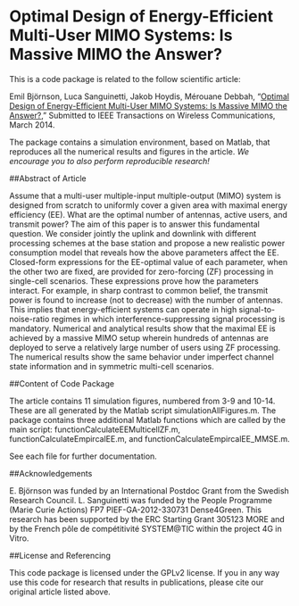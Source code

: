 Optimal Design of Energy-Efficient Multi-User MIMO Systems: Is Massive MIMO the Answer?
==========================

This is a code package is related to the follow scientific article:

Emil Björnson, Luca Sanguinetti, Jakob Hoydis, Mérouane Debbah, “[Optimal Design of Energy-Efficient Multi-User MIMO Systems: Is Massive MIMO the Answer?](http://arxiv.org/pdf/1403.6150),” Submitted to IEEE Transactions on Wireless Communications, March 2014.

The package contains a simulation environment, based on Matlab, that reproduces all the numerical results and figures in the article. *We encourage you to also perform reproducible research!*


##Abstract of Article

Assume that a multi-user multiple-input multiple-output (MIMO) system is designed from scratch to uniformly cover a given area with maximal energy efficiency (EE). What are the optimal number of antennas, active users, and transmit power? The aim of this paper is to answer this fundamental question. We consider jointly the uplink and downlink with different processing schemes at the base station and propose a new realistic power consumption model that reveals how the above parameters affect the EE. Closed-form expressions for the EE-optimal value of each parameter, when the other two are fixed, are provided for zero-forcing (ZF) processing in single-cell scenarios. These expressions prove how the parameters interact. For example, in sharp contrast to common belief, the transmit power is found to increase (not to decrease) with the number of antennas. This implies that energy-efficient systems can operate in high signal-to-noise-ratio regimes in which interference-suppressing signal processing is mandatory. Numerical and analytical results show that the maximal EE is achieved by a massive MIMO setup wherein hundreds of antennas are deployed to serve a relatively large number of users using ZF processing. The numerical results show the same behavior under imperfect channel state information and in symmetric multi-cell scenarios.


##Content of Code Package

The article contains 11 simulation figures, numbered from 3-9 and 10-14. These are all generated by the Matlab script simulationAllFigures.m. The package contains three additional Matlab functions which are called by the main script: functionCalculateEEMulticellZF.m, functionCalculateEmpircalEE.m, and functionCalculateEmpircalEE_MMSE.m.

See each file for further documentation. 


##Acknowledgements

E. Björnson was funded by an International Postdoc Grant from the Swedish Research Council. L. Sanguinetti was funded by the People Programme (Marie Curie Actions) FP7 PIEF-GA-2012-330731 Dense4Green. This research has been supported by the ERC Starting Grant 305123 MORE and by the French pôle de compétitivité SYSTEM@TIC within the project 4G in Vitro.


##License and Referencing

This code package is licensed under the GPLv2 license. If you in any way use this code for research that results in publications, please cite our original article listed above.
